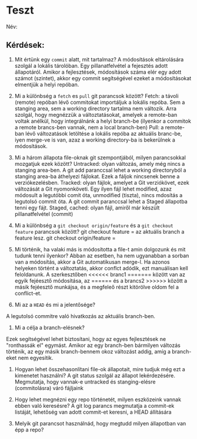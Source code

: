 # Teszt

Név: 

## Kérdések:

1. Mit értünk egy `commit` alatt, mit tartalmaz?
A módosítások eltárolására szolgál a lokális tárolóban. Egy pillanatfelvétel a fejesztés adott állapotáról. Amikor a fejlesztések, módosítások száma elér egy adott számot (szintet), akkor egy commit segítségével ezeket a módosításokat elmentjük a helyi repóban.

1. Mi a különbség a `fetch` es `pull` git parancsok között?
Fetch: a távoli (remote) repóban lévő commitokat importáljuk a lokális repóba. Sem a stanging area, sem a working directory tartalma nem változik. Arra szolgál, hogy megnézzük a változtatásokat, amelyek a remote-ban voltak anélkül, hogy integrálnánk a helyi branch-be (ilyenkor a commitok a remote brancs-ben vannak, nem a local branch-ben)
Pull: a remote-ban lévő változatások letöltése a lokális repóba az aktuális branc-be, iyen merge-ve is van, azaz a working directory-ba is bekerülnek a módosítások.

1. Mi a három állapota file-oknak git szempontjából, milyen parancsokkal mozgatjuk ezek között?
Untracked: olyan változás, amely még nincs a stanging area-ben. A git add paranccsal lehet a working directoryból a stanging area-ba áthelyezi fájlokat. Ezek a fáljok nincsenek benne a verziókezelésben.
Tracked: olyan fájlok, amelyet a Git verziókövet, ezek változását a Git nyomonköveti. Egy ilyen fájl lehet modified, azaz módosult a legutóbbi comit óta, unmodified (tiszta), nincs mdosítás a legutolsó commit óta. A git commit paranccsal lehet a Staged állapotba tenni egy fájt.
Staged, cached: olyan fájl, amiről már készült pillanatfelvétel (commit)

1. Mi a különbség a `git checkout origin/feature` és a `git checkout feature` parancsok között?
git checkout feature = az aktuális branch a feature lesz.
git checkout origin/feature =

1. Mi történik, ha valaki más is módosította a file-t amin dolgozunk és mit tudunk tenni ilyenkor?
Abban az esetben, ha nem ugyanabban a sorban van a módosítás, akkor a Git automatikusan merge-l. Ha azonos helyeken történt a változtatás, akkor conflct adódik, ezt manuálisan kell feloldanunk. A szerkesztőben <<<<<< branc1 ======= között van az egyik fejéesztő módosítása, az ====== és a brancs2 >>>>>> között a másik fejéesztő munkájsa, és a megfeleő részt kitörölve oldom fel a conflict-et.

1. Mi az a `HEAD` és mi a jelentősége?

A legutolsó commitre való hivatkozás az aktuális branch-ben. 

1. Mi a célja a branch-elésnek?

Ezek segítségével lehet biztosítani, hogy az egyes fejlesztések ne "ronthassák el" egymást. Amikor az egy branch-ben bármilyen változás történik, az egy másik branch-bennem okoz változást addig, amíg a branch-eket nem egyesítik.

1. Hogyan lehet összehasonlítani file-ok állapotait, mire tudjuk még ezt a kimenetet használni?
A git status szolgál az állapot lekérdezésére. Megmutatja, hogy vannak-e untracked és stanging-elésre (commitolásra) váró fájljaink

1. Hogy lehet megnézni egy repo történetét, milyen eszközeink vannak ebben való keresésre?
A git log parancs megmutatja a commit-ek listáját, lehetőség van adott commit-et keresni, a HEAD állítására
1. Melyik git parancsot használnád, hogy megtudd milyen állapotban van épp a repo?
